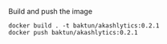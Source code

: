 Build and push the image

```
docker build . -t baktun/akashlytics:0.2.1
docker push baktun/akashlytics:0.2.1
```
